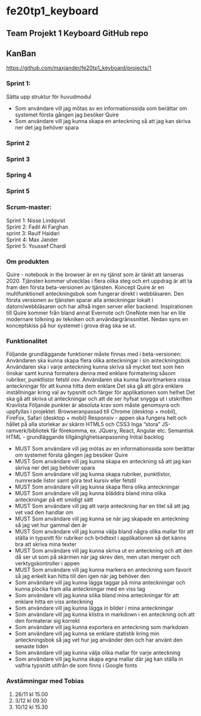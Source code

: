 # fe20tp1_keyboard
## Team Projekt 1 __Keyboard__ GitHub repo

## KanBan
https://github.com/maxjander/fe20tp1_keyboard/projects/1

### Sprint 1:
Sätta upp struktur för huvudmodul

- Som användare vill jag mötas av en informationssida som berättar om systemet första gången jag besöker Quire
- Som användare vill jag kunna skapa en anteckning så att jag kan skriva ner det jag behöver spara

### Sprint 2

### Sprint 3

### Spring 4

### Sprint 5


### Scrum-master:
Sprint 1: Nisse Lindqvist  
Sprint 2: Fadil Al Farghan  
sprint 3: Raulf Haidari  
Sprint 4: Max Jander  
Sprint 5: Youssef Chardi  


### Om produkten
Quire - notebook in the browser är en ny tjänst som är tänkt att lanseras 2020. Tjänsten kommer utvecklas i flera olika steg och ert uppdrag är att ta fram den första beta-versionen av tjänsten.
Koncept
Quire är en multifunktionell anteckningsbok som fungerar direkt i webbläsaren. Den första versionen av tjänsten sparar alla anteckningar lokalt i datorn/webbläsaren och har alltså ingen server eller backend.
Inspirationen till Quire kommer från bland annat Evernote och OneNote men har en lite modernare tolkning av tekniken och användargränssnittet.
Nedan syns en konceptskiss på hur systemet i grova drag ska se ut.


### Funktionalitet
Följande grundläggande funktioner måste finnas med i beta-versionen:
Användaren ska kunna skapa flera olika anteckningar i sin anteckningsbok
Användaren ska i varje anteckning kunna skriva så mycket text som hen önskar samt kunna formatera denna med enklare formatering såsom rubriker, punktlistor fetstil osv.
Användaren ska kunna favoritmarkera vissa anteckningar för att kunna hitta dem enklare
Det ska gå att göra enklare inställningar kring val av typsnitt och färger för applikationen som helhet
Det ska gå att skriva ut anteckningar och att de ser hyfsat snygga ut i utskriften
Kravlista
Följande punkter är absoluta krav som måste genomsyra och uppfyllas i projektet.
Browseranpassad till Chrome (desktop + mobil), FireFox, Safari (desktop + mobil)
Responsiv - appen ska fungera helt och hållet på alla storlekar av skärm
HTML5 och CSS3
Inga “stora” JS-ramverk/bibliotek får förekomma, ex. JQuery, React, Angular etc.
Semantisk HTML - grundläggande tillgänglighetsanpassning
Initial backlog

- MUST Som användare vill jag mötas av en informationssida som berättar om systemet första gången jag besöker Quire
- MUST Som användare vill jag kunna skapa en anteckning så att jag kan skriva ner det jag behöver spara
- MUST Som användare vill jag kunna skapa rubriker, punktlistor, numrerade listor samt göra text kursiv eller fetstil
- MUST Som användare vill jag kunna skapa flera olika anteckningar
- MUST Som användare vill jag kunna bläddra bland mina olika anteckningar på ett smidigt sätt
- MUST Som användare vill jag att varje anteckning har en titel så att jag vet vad den handlar om
- MUST Som användare vill jag kunna se när jag skapade en anteckning så jag vet hur gammal den är
- MUST Som användare vill jag kunna välja bland några olika mallar för att ställa in typsnitt för rubriker och brödtext i applikationen så det känns bra att skriva mina texter
- MUST Som användare vill jag kunna skriva ut en anteckning och att den då ser ut som på skärmen när jag skrev den, men utan menyer och verktygskontroller i appen
- MUST Som användare vill jag kunna markera en anteckning som favorit så jag enkelt kan hitta till den igen när jag behöver den
- Som användare vill jag kunna lägga taggar på mina anteckningar och kunna plocka fram alla anteckningar med en viss tag
- Som användare vill jag kunna söka bland mina anteckningar för att enklare hitta en viss anteckning
- Som användare vill jag kunna lägga in bilder i mina anteckningar
- Som användare vill jag kunna klistra in markdown i en anteckning och att den formaterar sig korrekt
- Som användare vill jag kunna exportera en anteckning som markdown
- Som användare vill jag kunna se enklare statistik kring min anteckningsbok så jag vet hur jag använder den och har använt den senaste tiden
- Som användare vill jag kunna välja olika mallar för varje anteckning
- Som användare vill jag kunna skapa egna mallar där jag kan ställa in valfria typsnitt utifrån de som finns i Google fonts

### Avstämningar med Tobias

1. 26/11 kl 15.00
2. 3/12 kl 09.30
3. 10/12 kl 15.30

